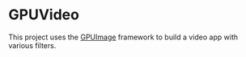 GPUVideo
========
This project uses the [GPUImage](https://github.com/BradLarson/GPUImage) framework to build a video app with various filters.
